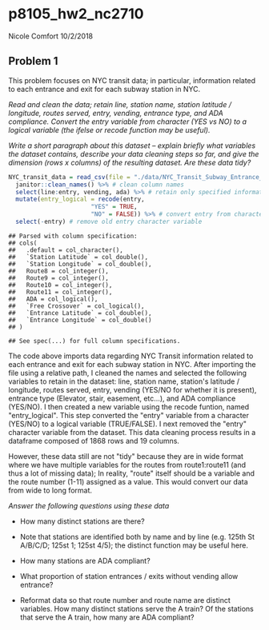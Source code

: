 p8105\_hw2\_nc2710
================
Nicole Comfort
10/2/2018

Problem 1
---------

This problem focuses on NYC transit data; in particular, information related to each entrance and exit for each subway station in NYC.

*Read and clean the data; retain line, station name, station latitude / longitude, routes served, entry, vending, entrance type, and ADA compliance. Convert the entry variable from character (YES vs NO) to a logical variable (the ifelse or recode function may be useful).*

*Write a short paragraph about this dataset – explain briefly what variables the dataset contains, describe your data cleaning steps so far, and give the dimension (rows x columns) of the resulting dataset. Are these data tidy?*

``` r
NYC_transit_data = read_csv(file = "./data/NYC_Transit_Subway_Entrance_And_Exit_Data.csv") %>%
  janitor::clean_names() %>% # clean column names
  select(line:entry, vending, ada) %>% # retain only specified information
  mutate(entry_logical = recode(entry,
                       "YES" = TRUE,
                       "NO" = FALSE)) %>% # convert entry from character to logical variable
  select(-entry) # remove old entry character variable
```

    ## Parsed with column specification:
    ## cols(
    ##   .default = col_character(),
    ##   `Station Latitude` = col_double(),
    ##   `Station Longitude` = col_double(),
    ##   Route8 = col_integer(),
    ##   Route9 = col_integer(),
    ##   Route10 = col_integer(),
    ##   Route11 = col_integer(),
    ##   ADA = col_logical(),
    ##   `Free Crossover` = col_logical(),
    ##   `Entrance Latitude` = col_double(),
    ##   `Entrance Longitude` = col_double()
    ## )

    ## See spec(...) for full column specifications.

The code above imports data regarding NYC Transit information related to each entrance and exit for each subway station in NYC. After importing the file using a relative path, I cleaned the names and selected the following variables to retain in the dataset: line, station name, station's latitude / longitude, routes served, entry, vending (YES/NO for whether it is present), entrance type (Elevator, stair, easement, etc...), and ADA compliance (YES/NO). I then created a new variable using the recode funtion, named "entry\_logical". This step converted the "entry" variable from a character (YES/NO) to a logical variable (TRUE/FALSE). I next removed the "entry" character variable from the dataset. This data cleaning process results in a dataframe composed of 1868 rows and 19 columns.

However, these data still are not "tidy" because they are in wide format where we have multiple variables for the routes from route1:route11 (and thus a lot of missing data); In reality, "route" itself should be a variable and the route number (1-11) assigned as a value. This would convert our data from wide to long format.

*Answer the following questions using these data*

-   How many distinct stations are there?

-   Note that stations are identified both by name and by line (e.g. 125th St A/B/C/D; 125st 1; 125st 4/5); the distinct function may be useful here.

-   How many stations are ADA compliant?

-   What proportion of station entrances / exits without vending allow entrance?

-   Reformat data so that route number and route name are distinct variables. How many distinct stations serve the A train? Of the stations that serve the A train, how many are ADA compliant?
